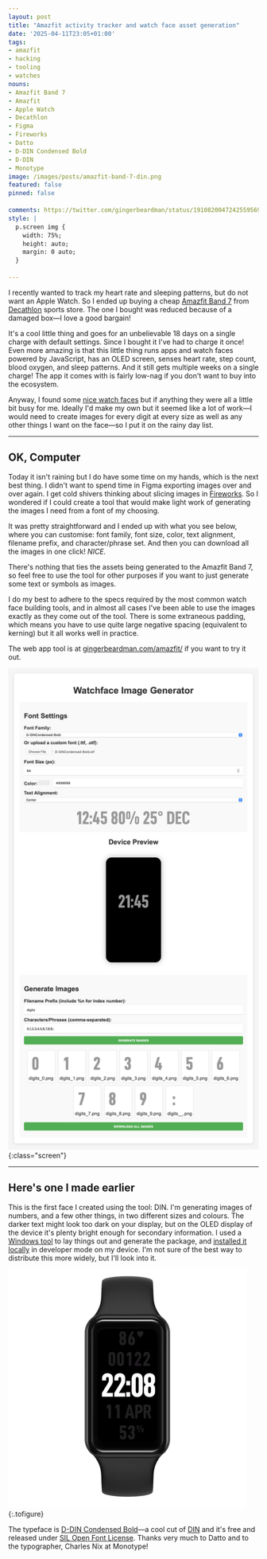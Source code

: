 ```yaml
---
layout: post
title: "Amazfit activity tracker and watch face asset generation"
date: '2025-04-11T23:05+01:00'
tags:
- amazfit
- hacking
- tooling
- watches
nouns:
- Amazfit Band 7
- Amazfit
- Apple Watch
- Decathlon
- Figma
- Fireworks
- Datto
- D-DIN Condensed Bold
- D-DIN
- Monotype
image: /images/posts/amazfit-band-7-din.png
featured: false
pinned: false

comments: https://twitter.com/gingerbeardman/status/1910820047242559569
style: |
  p.screen img {
    width: 75%;
    height: auto;
    margin: 0 auto;
  }

---
```


I recently wanted to track my heart rate and sleeping patterns, but do not want an Apple Watch. So I ended up buying a cheap [Amazfit Band 7](https://uk.amazfit.com/products/amazfit-band-7) from [Decathlon](https://www.decathlon.co.uk/p/activity-tracker-band-7/_/R-p-349533?mc=8828106) sports store. The one I bought was reduced because of a damaged box—I love a good bargain!

It's a cool little thing and goes for an unbelievable 18 days on a single charge with default settings. Since I bought it I've had to charge it once! Even more amazing is that this little thing runs apps and watch faces powered by JavaScript, has an OLED screen, senses heart rate, step count, blood oxygen, and sleep patterns. And it still gets multiple weeks on a single charge! The app it comes with is fairly low-nag if you don't want to buy into the ecosystem.

Anyway, I found some [nice watch faces](https://amazfitwatchfaces.com/amazfit-band/view/58) but if anything they were all a little bit busy for me. Ideally I'd make my own but it seemed like a lot of work—I would need to create images for every digit at every size as well as any other things I want on the face—so I put it on the rainy day list.

----

## OK, Computer

Today it isn't raining but I do have some time on my hands, which is the next best thing. I didn't want to spend time in Figma exporting images over and over again. I get cold shivers thinking about slicing images in [Fireworks](https://en.wikipedia.org/wiki/Macromedia_Fireworks). So I wondered if I could create a tool that would make light work of generating the images I need from a font of my choosing.

It was pretty straightforward and I ended up with what you see below, where you can customise: font family, font size, color, text alignment, filename prefix, and character/phrase set. And then you can download all the images in one click! *NICE.*

There's nothing that ties the assets being generated to the Amazfit Band 7, so feel free to use the tool for other purposes if you want to just generate some text or symbols as images.

I do my best to adhere to the specs required by the most common watch face building tools, and in almost all cases I've been able to use the images exactly as they come out of the tool. There is some extraneous padding, which means you have to use quite large negative spacing (equivalent to kerning) but it all works well in practice.

The web app tool is at [gingerbeardman.com/amazfit/](https://www.gingerbeardman.com/amazfit/) if you want to try it out.

![IMG](/images/posts/amazfit-web-app.png)
{:class="screen"}

----

## Here's one I made earlier

This is the first face I created using the tool: DIN. I'm generating images of numbers, and a few other things, in two different sizes and colours. The darker text might look too dark on your display, but on the OLED display of the device it's plenty bright enough for secondary information. I used a [Windows tool](https://amazfitwatchfaces.com/forum/viewtopic.php?t=2743) to lay things out and generate the package, and [installed it locally](https://amazfitwatchfaces.com/forum/viewtopic.php?t=3873) in developer mode on my device. I'm not sure of the best way to distribute this more widely, but I'll look into it.

![IMG](/images/posts/amazfit-band-7-din.png "DIN looks super on OLED!")
{:.tofigure}

The typeface is [D-DIN Condensed Bold](https://github.com/amcchord/datto-d-din)—a cool cut of [DIN](https://en.wikipedia.org/wiki/DIN_typeface) and it's free and released under [SIL Open Font License](https://en.wikipedia.org/wiki/SIL_Open_Font_License). Thanks very much to Datto and to the typographer, Charles Nix at Monotype!